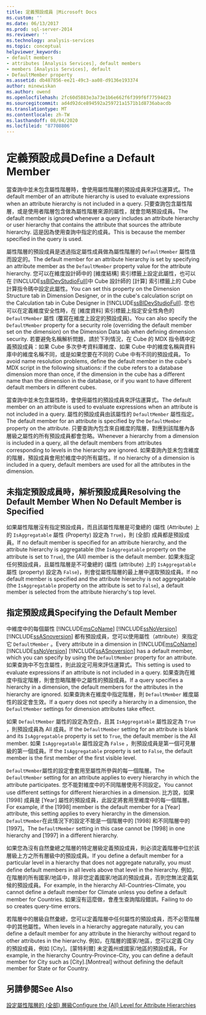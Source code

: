 ```yaml
---
title: 定義預設成員 |Microsoft Docs
ms.custom: ''
ms.date: 06/13/2017
ms.prod: sql-server-2014
ms.reviewer: ''
ms.technology: analysis-services
ms.topic: conceptual
helpviewer_keywords:
- default members
- attributes [Analysis Services], default members
- members [Analysis Services], default
- DefaultMember property
ms.assetid: db487856-ee21-49c3-aa08-d9136e193374
author: minewiskan
ms.author: owend
ms.openlocfilehash: 2fc60d5883e3a73e1b6e662f6f399f6f77594d23
ms.sourcegitcommit: ad4d92dce894592a259721a1571b1d8736abacdb
ms.translationtype: MT
ms.contentlocale: zh-TW
ms.lasthandoff: 08/04/2020
ms.locfileid: "87708806"
---
```

# <a name="define-a-default-member"></a><span data-ttu-id="19f3e-102">定義預設成員</span><span class="sxs-lookup"><span data-stu-id="19f3e-102">Define a Default Member</span></span>
  <span data-ttu-id="19f3e-103">當查詢中並未包含屬性階層時，會使用屬性階層的預設成員來評估運算式。</span><span class="sxs-lookup"><span data-stu-id="19f3e-103">The default member of an attribute hierarchy is used to evaluate expressions when an attribute hierarchy is not included in a query.</span></span> <span data-ttu-id="19f3e-104">只要查詢包含屬性階層，或是使用者階層包含做為屬性階層來源的屬性，就會忽略預設成員。</span><span class="sxs-lookup"><span data-stu-id="19f3e-104">The default member is ignored whenever a query includes an attribute hierarchy or user hierarchy that contains the attribute that sources the attribute hierarchy.</span></span> <span data-ttu-id="19f3e-105">這是因為使用查詢中指定的成員。</span><span class="sxs-lookup"><span data-stu-id="19f3e-105">This is because the member specified in the query is used.</span></span>  
  
 <span data-ttu-id="19f3e-106">屬性階層的預設成員是透過指定屬性成員做為屬性階層的 `DefaultMember` 屬性值而設定的。</span><span class="sxs-lookup"><span data-stu-id="19f3e-106">The default member for an attribute hierarchy is set by specifying an attribute member as the `DefaultMember` property value for the attribute hierarchy.</span></span> <span data-ttu-id="19f3e-107">您可以在維度設計師中的 [維度結構] 索引標籤上設定此屬性，也可以在 [!INCLUDE[ssBIDevStudioFull](../../includes/ssbidevstudiofull-md.md)]中 Cube 設計師的 [計算] 索引標籤上的 Cube 計算指令碼中設定此屬性。</span><span class="sxs-lookup"><span data-stu-id="19f3e-107">You can set this property on the Dimension Structure tab in Dimension Designer, or in the cube's calculation script on the Calculation tab in Cube Designer in [!INCLUDE[ssBIDevStudioFull](../../includes/ssbidevstudiofull-md.md)].</span></span> <span data-ttu-id="19f3e-108">您也可以在定義維度安全性時，在 [維度資料] 索引標籤上指定安全性角色的 `DefaultMember` 屬性 (覆寫在維度上設定的預設成員)。</span><span class="sxs-lookup"><span data-stu-id="19f3e-108">You can also specify the `DefaultMember` property for a security role (overriding the default member set on the dimension) on the Dimension Data tab when defining dimension security.</span></span> <span data-ttu-id="19f3e-109">若要避免名稱解析問題，請於下列情況，在 Cube 的 MDX 指令碼中定義預設成員：如果 Cube 多次參考資料庫維度、如果 Cube 中的維度名稱與資料庫中的維度名稱不同，或是如果您要在不同的 Cube 中有不同的預設成員。</span><span class="sxs-lookup"><span data-stu-id="19f3e-109">To avoid name resolution problems, define the default member in the cube's MDX script in the following situations: if the cube refers to a database dimension more than once, if the dimension in the cube has a different name than the dimension in the database, or if you want to have different default members in different cubes.</span></span>  
  
 <span data-ttu-id="19f3e-110">當查詢中並未包含屬性時，會使用屬性的預設成員來評估運算式。</span><span class="sxs-lookup"><span data-stu-id="19f3e-110">The default member on an attribute is used to evaluate expressions when an attribute is not included in a query.</span></span> <span data-ttu-id="19f3e-111">屬性的預設成員由該屬性的 `DefaultMember` 屬性指定。</span><span class="sxs-lookup"><span data-stu-id="19f3e-111">The default member for an attribute is specified by the `DefaultMember` property on the attribute.</span></span> <span data-ttu-id="19f3e-112">只要查詢內包含來自維度的階層，對應到該階層內各層級之屬性的所有預設成員都會忽略。</span><span class="sxs-lookup"><span data-stu-id="19f3e-112">Whenever a hierarchy from a dimension is included in a query, all the default members from attributes corresponding to levels in the hierarchy are ignored.</span></span> <span data-ttu-id="19f3e-113">如果查詢內並未包含維度的階層，預設成員會用於維度中的所有屬性。</span><span class="sxs-lookup"><span data-stu-id="19f3e-113">If no hierarchy of a dimension is included in a query, default members are used for all the attributes in the dimension.</span></span>  
  
## <a name="resolving-the-default-member-when-no-default-member-is-specified"></a><span data-ttu-id="19f3e-114">未指定預設成員時，解析預設成員</span><span class="sxs-lookup"><span data-stu-id="19f3e-114">Resolving the Default Member When No Default Member is Specified</span></span>  
 <span data-ttu-id="19f3e-115">如果屬性階層沒有指定預設成員，而且該屬性階層是可彙總的 (屬性 (Attribute) 上的 `IsAggregatable` 屬性 (Property) 設定為 `True`)，則 (全部) 成員都是預設成員。</span><span class="sxs-lookup"><span data-stu-id="19f3e-115">If no default member is specified for an attribute hierarchy, and the attribute hierarchy is aggregatable (the `IsAggregatable` property on the attribute is set to `True`), the (All) member is the default member.</span></span> <span data-ttu-id="19f3e-116">如果未指定任何預設成員，且屬性階層是不可彙總的 (屬性 (attribute) 上的 `IsAggregatable` 屬性 (property) 設定為 `False`)，則會從屬性階層的最上層中選取預設成員。</span><span class="sxs-lookup"><span data-stu-id="19f3e-116">If no default member is specified and the attribute hierarchy is not aggregatable (the `IsAggregatable` property on the attribute is set to `False`), a default member is selected from the attribute hierarchy's top level.</span></span>  
  
## <a name="specifying-the-default-member"></a><span data-ttu-id="19f3e-117">指定預設成員</span><span class="sxs-lookup"><span data-stu-id="19f3e-117">Specifying the Default Member</span></span>  
 <span data-ttu-id="19f3e-118">中維度中的每個屬性 [!INCLUDE[msCoName](../../includes/msconame-md.md)] [!INCLUDE[ssNoVersion](../../includes/ssnoversion-md.md)] [!INCLUDE[ssASnoversion](../../includes/ssasnoversion-md.md)] 都有預設成員，您可以使用屬性（attribute）來指定它 `DefaultMember` 。</span><span class="sxs-lookup"><span data-stu-id="19f3e-118">Every attribute in a dimension in [!INCLUDE[msCoName](../../includes/msconame-md.md)] [!INCLUDE[ssNoVersion](../../includes/ssnoversion-md.md)] [!INCLUDE[ssASnoversion](../../includes/ssasnoversion-md.md)] has a default member, which you can specify by using the `DefaultMember` property for an attribute.</span></span> <span data-ttu-id="19f3e-119">如果查詢中不包含屬性，則此設定可用來評估運算式。</span><span class="sxs-lookup"><span data-stu-id="19f3e-119">This setting is used to evaluate expressions if an attribute is not included in a query.</span></span> <span data-ttu-id="19f3e-120">如果查詢在維度中指定階層，則會忽略階層中之屬性的預設成員。</span><span class="sxs-lookup"><span data-stu-id="19f3e-120">If a query specifies a hierarchy in a dimension, the default members for the attributes in the hierarchy are ignored.</span></span> <span data-ttu-id="19f3e-121">如果查詢未在維度中指定階層，則 `DefaultMember` 維度屬性的設定會生效。</span><span class="sxs-lookup"><span data-stu-id="19f3e-121">If a query does not specify a hierarchy in a dimension, the `DefaultMember` settings for dimension attributes take effect.</span></span>  
  
 <span data-ttu-id="19f3e-122">如果 `DefaultMember` 屬性的設定為空白，且其 `IsAggregatable` 屬性設定為 `True` ，則預設成員為 All 成員。</span><span class="sxs-lookup"><span data-stu-id="19f3e-122">If the `DefaultMember` setting for an attribute is blank and its `IsAggregatable` property is set to `True`, the default member is the All member.</span></span> <span data-ttu-id="19f3e-123">如果 `IsAggregatable` 屬性設定為 `False` ，則預設成員是第一個可見層級的第一個成員。</span><span class="sxs-lookup"><span data-stu-id="19f3e-123">If the `IsAggregatable` property is set to `False`, the default member is the first member of the first visible level.</span></span>  
  
 <span data-ttu-id="19f3e-124">`DefaultMember`屬性的設定會套用至屬性所參與的每一個階層。</span><span class="sxs-lookup"><span data-stu-id="19f3e-124">The `DefaultMember` setting for an attribute applies to every hierarchy in which the attribute participates.</span></span> <span data-ttu-id="19f3e-125">您不能對維度中的不同階層使用不同設定。</span><span class="sxs-lookup"><span data-stu-id="19f3e-125">You cannot use different settings for different hierarchies in a dimension.</span></span> <span data-ttu-id="19f3e-126">比方說，如果 [1998] 成員是 [Year] 屬性的預設成員，此設定將套用至維度中的每一個階層。</span><span class="sxs-lookup"><span data-stu-id="19f3e-126">For example, if the [1998] member is the default member for a [Year] attribute, this setting applies to every hierarchy in the dimension.</span></span> <span data-ttu-id="19f3e-127">`DefaultMember`在此情況下的設定不能是一個階層中的 [1998] 和不同階層中的 [1997]。</span><span class="sxs-lookup"><span data-stu-id="19f3e-127">The `DefaultMember` setting in this case cannot be [1998] in one hierarchy and [1997] in a different hierarchy.</span></span>  
  
 <span data-ttu-id="19f3e-128">如果您為沒有自然彙總之階層的特定層級定義預設成員，則必須定義階層中位於該層級上方之所有層級中的預設成員。</span><span class="sxs-lookup"><span data-stu-id="19f3e-128">If you define a default member for a particular level in a hierarchy that does not aggregate naturally, you must define default members in all levels above that level in the hierarchy.</span></span> <span data-ttu-id="19f3e-129">例如，在階層的所有國家/地區中，除非您定義國家/地區的預設成員，否則您無法定義氣候的預設成員。</span><span class="sxs-lookup"><span data-stu-id="19f3e-129">For example, in the hierarchy All-Countries-Climate, you cannot define a default member for Climate unless you define a default member for Countries.</span></span> <span data-ttu-id="19f3e-130">如果沒有這麼做，會產生查詢階段錯誤。</span><span class="sxs-lookup"><span data-stu-id="19f3e-130">Failing to do so creates query-time errors.</span></span>  
  
 <span data-ttu-id="19f3e-131">若階層中的層級自然彙總，您可以定義階層中任何屬性的預設成員，而不必管階層中的其他屬性。</span><span class="sxs-lookup"><span data-stu-id="19f3e-131">When levels in a hierarchy aggregate naturally, you can define a default member for any attribute in the hierarchy without regard to other attributes in the hierarchy.</span></span> <span data-ttu-id="19f3e-132">例如，在階層的國家/地區，您可以定義 City 的預設成員，例如 [City]。[蒙特利爾] 未定義州或國家/地區的預設成員。</span><span class="sxs-lookup"><span data-stu-id="19f3e-132">For example, in the hierarchy Country-Province-City, you can define a default member for City such as [City].[Montreal] without defining the default member for State or for Country.</span></span>  
  
## <a name="see-also"></a><span data-ttu-id="19f3e-133">另請參閱</span><span class="sxs-lookup"><span data-stu-id="19f3e-133">See Also</span></span>  
 [<span data-ttu-id="19f3e-134">設定屬性階層的 &#40;全部&#41; 層級</span><span class="sxs-lookup"><span data-stu-id="19f3e-134">Configure the &#40;All&#41; Level for Attribute Hierarchies</span></span>](database-dimensions-configure-the-all-level-for-attribute-hierarchies.md)  
  
  
